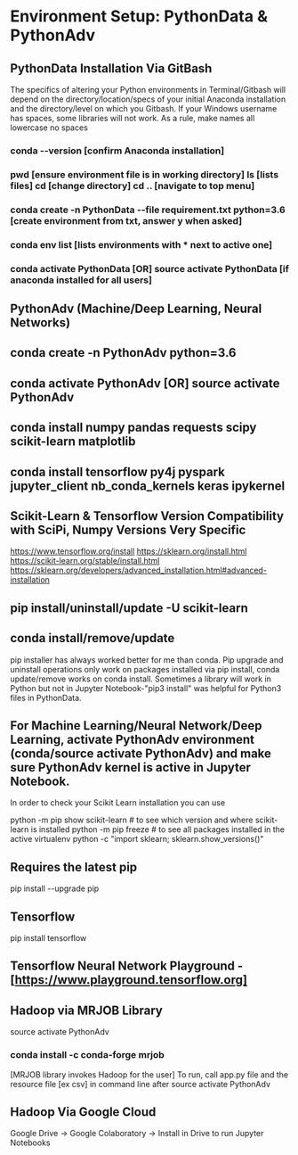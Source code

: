 # Environment Setup: PythonData & PythonAdv

## PythonData Installation Via GitBash
The specifics of altering your Python environments in Terminal/Gitbash will depend on the directory/location/specs of your initial Anaconda installation and the directory/level on which you Gitbash.
If your Windows username has spaces, some libraries will not work. As a rule, make names all lowercase no spaces
### conda --version [confirm Anaconda installation]
### pwd [ensure environment file is in working directory] ls [lists files] cd [change directory] cd .. [navigate to top menu]
### conda create -n PythonData --file requirement.txt python=3.6 [create environment from txt, answer y when asked]
### conda env list [lists environments with * next to active one]
### conda activate PythonData [OR] source activate PythonData [if anaconda installed for all users]

## PythonAdv (Machine/Deep Learning, Neural Networks)
## conda create -n PythonAdv python=3.6
## conda activate PythonAdv [OR] source activate PythonAdv
## conda install numpy pandas requests scipy scikit-learn matplotlib
## conda install tensorflow py4j pyspark jupyter_client nb_conda_kernels keras ipykernel


## Scikit-Learn & Tensorflow Version Compatibility with SciPi, Numpy Versions Very Specific

https://www.tensorflow.org/install
https://sklearn.org/install.html
https://scikit-learn.org/stable/install.html
https://sklearn.org/developers/advanced_installation.html#advanced-installation

## pip install/uninstall/update -U scikit-learn
## conda install/remove/update 

pip installer has always worked better for me than conda. Pip upgrade and uninstall operations only work on packages installed via pip install, conda update/remove works on conda install. Sometimes a library will work in Python but not in Jupyter Notebook-"pip3 install" was helpful for Python3 files in PythonData.

## For Machine Learning/Neural Network/Deep Learning, activate PythonAdv environment (conda/source activate PythonAdv) and make sure PythonAdv kernel is active in Jupyter Notebook.

In order to check your Scikit Learn installation you can use

python -m pip show scikit-learn  # to see which version and where scikit-learn is installed
python -m pip freeze  # to see all packages installed in the active virtualenv
python -c "import sklearn; sklearn.show_versions()"

## Requires the latest pip
pip install --upgrade pip

## Tensorflow
pip install tensorflow

## Tensorflow Neural Network Playground - [https://www.playground.tensorflow.org]

## Hadoop via MRJOB Library
source activate PythonAdv
### conda install -c conda-forge mrjob
[MRJOB library invokes Hadoop for the user]
To run, call app.py file and the resource file [ex csv] in command line after source activate PythonAdv

## Hadoop Via Google Cloud
Google Drive -> Google Colaboratory -> Install in Drive to run Jupyter Notebooks 
